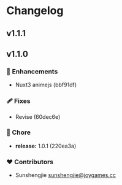 # Changelog


## v1.1.1

## v1.1.0


### 🚀 Enhancements

  - Nuxt3 animejs (bbf91df)

### 🩹 Fixes

  - Revise (60dec6e)

### 🏡 Chore

  - **release:** 1.0.1 (220ea3a)

### ❤️  Contributors

- Sunshengjie <sunshengjie@joygames.cc>

